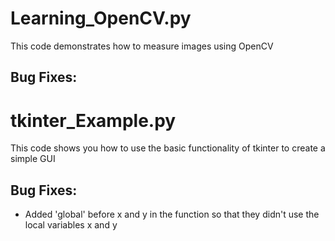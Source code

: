 # Learning_OpenCV.py
This code demonstrates how to measure images using OpenCV
## Bug Fixes:

# tkinter_Example.py
This code shows you how to use the basic functionality of tkinter to create a simple GUI
## Bug Fixes:
- Added 'global' before x and y in the function so that they didn't use the local variables x and y
